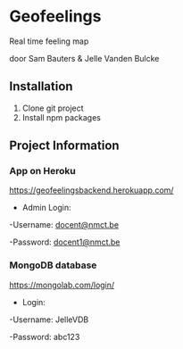 # Geofeelings

Real time feeling map

door Sam Bauters & Jelle Vanden Bulcke

## Installation
1. Clone git project
2. Install npm packages

## Project Information
### App on Heroku
https://geofeelingsbackend.herokuapp.com/

 * Admin Login:

 -Username: docent@nmct.be

 -Password: docent1@nmct.be
 
 
### MongoDB database
 https://mongolab.com/login/
 
 * Login:

 -Username: JelleVDB

 -Password: abc123
